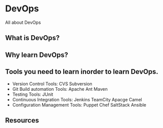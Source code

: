 # DevOps
All about DevOps

## What is DevOps?
## Why learn DevOps?
## Tools you need to learn inorder to learn DevOps.
- Version Control Tools:  CVS  Subversion 
- Git Build automation Tools:  Apache Ant  Maven 
- Testing Tools:  JUnit 
- Continuous Integration Tools:  Jenkins  TeamCity  Apacge Camel 
- Configuration Management Tools:  Puppet  Chef  SaltStack  Ansible


## Resources

